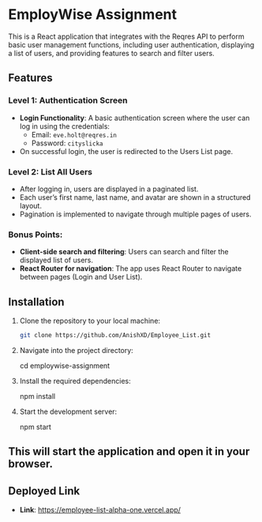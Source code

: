 # EmployWise Assignment

This is a React application that integrates with the Reqres API to perform basic user management functions, including user authentication, displaying a list of users, and providing features to search and filter users.

## Features

### Level 1: Authentication Screen
- **Login Functionality**: A basic authentication screen where the user can log in using the credentials:
  - Email: `eve.holt@reqres.in`
  - Password: `cityslicka`
- On successful login, the user is redirected to the Users List page.
  
### Level 2: List All Users
- After logging in, users are displayed in a paginated list.
- Each user’s first name, last name, and avatar are shown in a structured layout.
- Pagination is implemented to navigate through multiple pages of users.

### Bonus Points:
- **Client-side search and filtering**: Users can search and filter the displayed list of users.
- **React Router for navigation**: The app uses React Router to navigate between pages (Login and User List).

## Installation

1. Clone the repository to your local machine:

   ```bash
   git clone https://github.com/AnishXD/Employee_List.git

2. Navigate into the project directory:

    cd employwise-assignment

3. Install the required dependencies:

    npm install

4. Start the development server:

    npm start

## This will start the application and open it in your browser.

## Deployed Link
- **Link**: https://employee-list-alpha-one.vercel.app/
